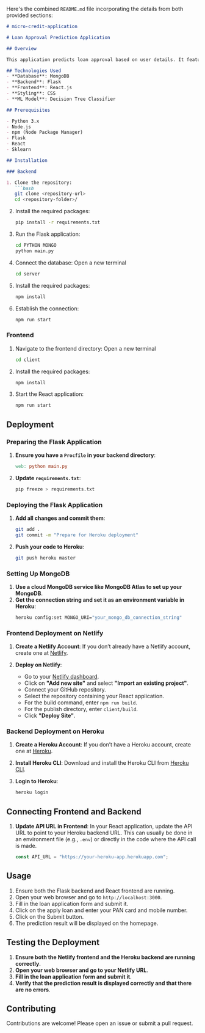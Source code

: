 Here's the combined `README.md` file incorporating the details from both provided sections:

```markdown
# micro-credit-application

# Loan Approval Prediction Application

## Overview

This application predicts loan approval based on user details. It features a Flask backend for handling predictions and a React frontend for user interaction.

## Technologies Used
- **Database**: MongoDB
- **Backend**: Flask
- **Frontend**: React.js
- **Styling**: CSS
- **ML Model**: Decision Tree Classifier

## Prerequisites

- Python 3.x
- Node.js
- npm (Node Package Manager)
- Flask
- React
- Sklearn

## Installation

### Backend

1. Clone the repository:
   ```bash
   git clone <repository-url>
   cd <repository-folder>/
   ```

2. Install the required packages:
   ```bash
   pip install -r requirements.txt
   ```

3. Run the Flask application:
   ```bash
   cd PYTHON MONGO
   python main.py
   ```

4. Connect the database:
   Open a new terminal
   ```bash
   cd server
   ```

5. Install the required packages:
   ```bash
   npm install
   ```

6. Establish the connection:
   ```bash
   npm run start
   ```

### Frontend

1. Navigate to the frontend directory:
   Open a new terminal 
   ```bash
   cd client
   ```

2. Install the required packages:
   ```bash
   npm install
   ```

3. Start the React application:
   ```bash
   npm run start
   ```

## Deployment

### Preparing the Flask Application

1. **Ensure you have a `Procfile` in your backend directory**:
    ```makefile
    web: python main.py
    ```

2. **Update `requirements.txt`**:
    ```bash
    pip freeze > requirements.txt
    ```

### Deploying the Flask Application

1. **Add all changes and commit them**:
    ```bash
    git add .
    git commit -m "Prepare for Heroku deployment"
    ```

2. **Push your code to Heroku**:
    ```bash
    git push heroku master
    ```

### Setting Up MongoDB

1. **Use a cloud MongoDB service like MongoDB Atlas to set up your MongoDB**.
2. **Get the connection string and set it as an environment variable in Heroku**:
    ```bash
    heroku config:set MONGO_URI="your_mongo_db_connection_string"
    ```

### Frontend Deployment on Netlify

1. **Create a Netlify Account**:
   If you don’t already have a Netlify account, create one at [Netlify](https://www.netlify.com/).

2. **Deploy on Netlify**:
   - Go to your [Netlify dashboard](https://app.netlify.com/).
   - Click on **"Add new site"** and select **"Import an existing project"**.
   - Connect your GitHub repository.
   - Select the repository containing your React application.
   - For the build command, enter `npm run build`.
   - For the publish directory, enter `client/build`.
   - Click **"Deploy Site"**.

### Backend Deployment on Heroku

1. **Create a Heroku Account**:
   If you don’t have a Heroku account, create one at [Heroku](https://www.heroku.com/).

2. **Install Heroku CLI**:
   Download and install the Heroku CLI from [Heroku CLI](https://devcenter.heroku.com/articles/heroku-cli).

3. **Login to Heroku**:
   ```bash
   heroku login
   ```

## Connecting Frontend and Backend

1. **Update API URL in Frontend**:
    In your React application, update the API URL to point to your Heroku backend URL. This can usually be done in an environment file (e.g., `.env`) or directly in the code where the API call is made.
    ```javascript
    const API_URL = "https://your-heroku-app.herokuapp.com";
    ```

## Usage

1. Ensure both the Flask backend and React frontend are running.
2. Open your web browser and go to `http://localhost:3000`.
3. Fill in the loan application form and submit it.
4. Click on the apply loan and enter your PAN card and mobile number.
5. Click on the Submit button.
6. The prediction result will be displayed on the homepage.

## Testing the Deployment

1. **Ensure both the Netlify frontend and the Heroku backend are running correctly**.
2. **Open your web browser and go to your Netlify URL**.
3. **Fill in the loan application form and submit it**.
4. **Verify that the prediction result is displayed correctly and that there are no errors**.

## Contributing

Contributions are welcome! Please open an issue or submit a pull request.

